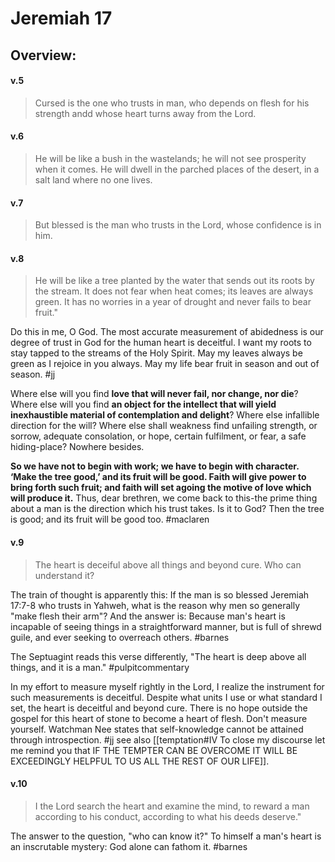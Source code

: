 # Jeremiah 17

## Overview:



#### v.5
>Cursed is the one who trusts in man, who depends on flesh for his strength andd whose heart turns away from the Lord.

#### v.6
>He will be like a bush in the wastelands; he will not see prosperity when it comes. He will dwell in the parched places of the desert, in a salt land where no one lives.

#### v.7
>But blessed is the man who trusts in the Lord, whose confidence is in him.

#### v.8
>He will be like a tree planted by the water that sends out its roots by the stream. It does not fear when heat comes; its leaves are always green. It has no worries in a year of drought and never fails to bear fruit."

Do this in me, O God. The most accurate measurement of abidedness is our degree of trust in God for the human heart is deceitful. I want my roots to stay tapped to the streams of the Holy Spirit. May my leaves always be green as I rejoice in you always. May my life bear fruit in season and out of season.
#jj 

Where else will you find **love that will never fail, nor change, nor die**? Where else will you find **an object for the intellect that will yield inexhaustible material of contemplation and delight**? Where else infallible direction for the will? Where else shall weakness find unfailing strength, or sorrow, adequate consolation, or hope, certain fulfilment, or fear, a safe hiding-place? Nowhere besides. 

**So we have not to begin with work; we have to begin with character. ‘Make the tree good,’ and its fruit will be good. Faith will give power to bring forth such fruit; and faith will set agoing the motive of love which will produce it.** Thus, dear brethren, we come back to this-the prime thing about a man is the direction which his trust takes. Is it to God? Then the tree is good; and its fruit will be good too.
#maclaren 

#### v.9
>The heart is deceiful above all things and beyond cure. Who can understand it?

The train of thought is apparently this: If the man is so blessed Jeremiah 17:7-8 who trusts in Yahweh, what is the reason why men so generally "make flesh their arm"? And the answer is: Because man's heart is incapable of seeing things in a straightforward manner, but is full of shrewd guile, and ever seeking to overreach others.
#barnes 

The Septuagint reads this verse differently, "The heart is deep above all things, and it is a man."
#pulpitcommentary 

In my effort to measure myself rightly in the Lord, I realize the instrument for such measurements is deceitful. Despite what units I use or what standard I set, the heart is deceitful and beyond cure. There is no hope outside the gospel for this heart of stone to become a heart of flesh. Don't measure yourself. Watchman Nee states that self-knowledge cannot be attained through introspection.
#jj see also [[temptation#IV To close my discourse let me remind you that IF THE TEMPTER CAN BE OVERCOME IT WILL BE EXCEEDINGLY HELPFUL TO US ALL THE REST OF OUR LIFE]].

#### v.10
>I the Lord search the heart and examine the mind, to reward a man according to his conduct, according to what his deeds deserve."

The answer to the question, "who can know it?" To himself a man's heart is an inscrutable mystery: God alone can fathom it.
#barnes 


